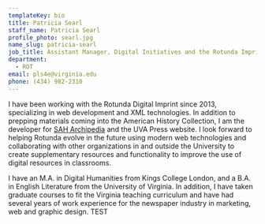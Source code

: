 ```yaml
---
templateKey: bio
title: Patricia Searl
staff_name: Patricia Searl
profile_photo: searl.jpg
name_slug: patricia-searl
job_title: Assistant Manager, Digital Initiatives and the Rotunda Imprint
department:
  - ROT
email: pls4e​@​virginia.edu
phone: (434) 982-2310
---
```

I have been working with the Rotunda Digital Imprint since 2013, specializing in web development and XML technologies. In addition to prepping materials coming into the American History Collection, I am the developer for [SAH Archipedia](https://sah-archipedia.org) and the UVA Press website. I look forward to helping Rotunda evolve in the future using modern web technologies and collaborating with other organizations in and outside the University to create supplementary resources and functionality to improve the use of digital resources in classrooms. 

I have an M.A. in Digital Humanities from Kings College London, and a B.A. in English Literature from the University of Virginia. In addition, I have taken graduate courses to fit the Virginia teaching curriculum and have had several years of work experience for the newspaper industry in marketing, web and graphic design. TEST